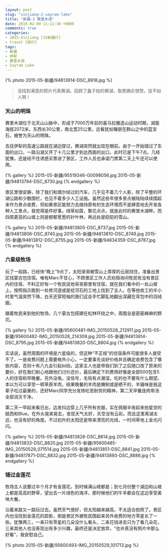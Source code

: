 ```yaml
---
layout: post
slug: "xinjiang-2-sayram-lake"
title: "新疆-2 赛里木湖"
date: 2016-02-09 11:11:38 +0800
comments: true
categories:
- 2015-Xinjiang [15新疆行]
- travel [旅行]
tags:
- 新疆
- 伊犁
- 赛里木湖
- Sayram Lake
---
```


{% photo 2015-05-新疆/94813914-DSC_8918.jpg %}

> 没找到满意的照片代表赛湖。回顾了鑫子拍的赛湖，取景确实很赞。技不如人啊！

### 天山的明珠

赛里木湖位于北天山山脉中，形成于7000万年前的喜马拉雅造山运动时期，湖面海拔2072米，东西长30公里，南北宽25公里。远看犹如镶嵌在群山之中的蓝宝石，被誉为天山的明珠。

去往伊犁的高速公路就在湖边穿过，赛湖突然就出现在眼前。由于一开始错过了东面的出口，一路沿湖又开了十几公里才到达西面的出口，此时已是下午7点。几经犹豫，还是经不住诱惑买票进了景区，工作人员也承诺门票第二天上午还可以使用。

<!-- more -->

{% gallery %}
2015-05-新疆/95519346-G0098056.jpg
2015-05-新疆/94813794-DSC_8730.jpg
{% endgallery %}

景区里很安静，除了我们和偶尔经过的汽车，几乎见不着几个人影，除了平整的环湖公路和少数围栏，也见不着多少人工设施。虽然这些年很多景点被陆陆续续围起来作为景点收费，但如果景区能努力去维持原有的生态环境而不是肆意地去开发各种人工景点，我觉得是件好事。绿草如茵，繁花点点，就是此时的赛里木湖畔。而四周更高的山坡上则是郁郁葱葱的针叶林，再远处是皑皑的雪山。

{% gallery %}
2015-05-新疆/94813805-DSC_8737.jpg
2015-05-新疆/94813806-DSC_8740.jpg
2015-05-新疆/94813810-DSC_8749.jpg
2015-05-新疆/94813812-DSC_8755.jpg
2015-05-新疆/94834359-DSC_8787.jpg
{% endgallery %}

### 六星级牧场

玩了一段路，已经快“晚上”9点了，太阳渐渐被雪山上厚厚的云层挡住，准备出景区找蒙古包住宿。唯有Marc不甘心，不顾景区工作人员劝阻询问牧民有没有景区内的住宿，不料正好有一个牧民说他哥哥那里有住宿，就在我们看中的一处山坡上。按照指示跑到一处修河道或是挖河石的工地上找到了主人。在等他收工的半小时里气温突然下降，白天还穿短袖的我们这会手忙脚乱地翻出深藏在背包中的羽绒服。

跟着牧民来到他的牧场，几个蒙古包搭建在松林环绕之中，周围全是密密麻麻的野花。

{% gallery %}
2015-05-新疆/95600481-IMG_20150528_212911.jpg
2015-05-新疆/95600482-IMG_20150528_214309.jpg
2015-05-新疆/94813814-DSC_8795.jpg
2015-05-新疆/94813820-DSC_8804.jpg
{% endgallery %}

实话说，虽然周围的环境是六星级的，但这种“不正规”的住宿条件可能很多人接受不了。一是收费问题上需要格外小心，一定要事先谈好价格并且确定收费包含了哪些内容，否则十有八九会引起纠纷。这家主人也是带我们到了之后随口改了原来的要价，好在我们耐心地跟他们讨价还价，最后确定下的费用好像是全部500包含5人的住宿和早晚餐。另外没电，没信号，毛毯有点潮湿。吃的也不要有什么期望。本以为可以享受一顿草原羊肉，结果晚餐的羊肉是腌制或是晒干的，羊骚味是我这辈子吃过最重的，还好Marc同学充分发扬吃苦耐劳的精神，第二天早餐连肉带汤全部消灭干净。

第二天一早起来看日出，边发抖边穿上几乎所有衣服，实在佩服半夜起来拍星空的姚西和Blue。在外头晃来晃去，发现天气太好，天空没有云彩。而且这里离湖太远，也没有好的角度。不过初升的太阳还是带来漂亮的光线，一时间草地上金光闪闪。

{% gallery %}
2015-05-新疆/94813828-DSC_8814.jpg
2015-05-新疆/94813833-DSC_8820.jpg
2015-05-新疆/95600485-IMG_20150529_071514.jpg
2015-05-新疆/94813851-DSC_8841.jpg
2015-05-新疆/94817871-DSC_8832.jpg
2015-05-新疆/94813893-DSC_8886.jpg
{% endgallery %}

### 错过金莲花

牧场主人说要过半个月才有金莲花，到时候满山坡都是；到七月份整个湖边和山坡上都是高高的野草，望出去一片绿色的海洋，那时候他们的牛羊都会在这边享受美味大餐。

沿着来路又一路玩过去。虽然天气很好，但太阳越来越高，不太适合拍照了。景区内也没找到金莲花的踪影，倒是景区外被牧民围起来另外收费的地方零星长了一些。犹豫两三，一来只有零星的几朵没什么看头，二来花钱进去只为了看几朵花，三来其他人也没表现出有多少兴趣，最终还是决定放弃，“也许真没有照片中那么好看”，我安慰自己。

{% photo 2015-05-新疆/95600493-IMG_20150529_101713.jpg %}
